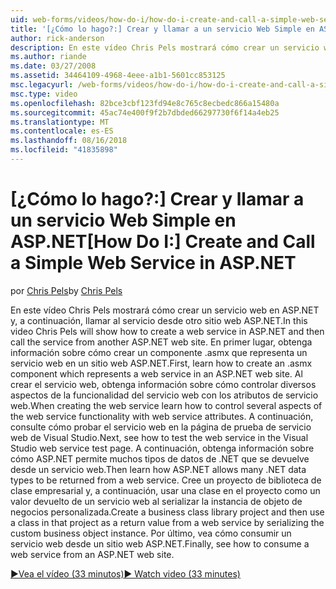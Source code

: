 ```yaml
---
uid: web-forms/videos/how-do-i/how-do-i-create-and-call-a-simple-web-service-in-aspnet
title: '[¿Cómo lo hago?:] Crear y llamar a un servicio Web Simple en ASP.NET | Microsoft Docs'
author: rick-anderson
description: En este vídeo Chris Pels mostrará cómo crear un servicio web en ASP.NET y, a continuación, llamar al servicio desde otro sitio web ASP.NET. En primer lugar, obtenga información sobre cómo crear...
ms.author: riande
ms.date: 03/27/2008
ms.assetid: 34464109-4968-4eee-a1b1-5601cc853125
msc.legacyurl: /web-forms/videos/how-do-i/how-do-i-create-and-call-a-simple-web-service-in-aspnet
msc.type: video
ms.openlocfilehash: 82bce3cbf123fd94e8c765c8ecbedc866a15480a
ms.sourcegitcommit: 45ac74e400f9f2b7dbded66297730f6f14a4eb25
ms.translationtype: MT
ms.contentlocale: es-ES
ms.lasthandoff: 08/16/2018
ms.locfileid: "41835898"
---
```

<a name="how-do-i-create-and-call-a-simple-web-service-in-aspnet"></a><span data-ttu-id="47f79-104">[¿Cómo lo hago?:] Crear y llamar a un servicio Web Simple en ASP.NET</span><span class="sxs-lookup"><span data-stu-id="47f79-104">[How Do I:] Create and Call a Simple Web Service in ASP.NET</span></span>
====================
<span data-ttu-id="47f79-105">por [Chris Pels](https://twitter.com/chrispels)</span><span class="sxs-lookup"><span data-stu-id="47f79-105">by [Chris Pels](https://twitter.com/chrispels)</span></span>

<span data-ttu-id="47f79-106">En este vídeo Chris Pels mostrará cómo crear un servicio web en ASP.NET y, a continuación, llamar al servicio desde otro sitio web ASP.NET.</span><span class="sxs-lookup"><span data-stu-id="47f79-106">In this video Chris Pels will show how to create a web service in ASP.NET and then call the service from another ASP.NET web site.</span></span> <span data-ttu-id="47f79-107">En primer lugar, obtenga información sobre cómo crear un componente .asmx que representa un servicio web en un sitio web ASP.NET.</span><span class="sxs-lookup"><span data-stu-id="47f79-107">First, learn how to create an .asmx component which represents a web service in an ASP.NET web site.</span></span> <span data-ttu-id="47f79-108">Al crear el servicio web, obtenga información sobre cómo controlar diversos aspectos de la funcionalidad del servicio web con los atributos de servicio web.</span><span class="sxs-lookup"><span data-stu-id="47f79-108">When creating the web service learn how to control several aspects of the web service functionality with web service attributes.</span></span> <span data-ttu-id="47f79-109">A continuación, consulte cómo probar el servicio web en la página de prueba de servicio web de Visual Studio.</span><span class="sxs-lookup"><span data-stu-id="47f79-109">Next, see how to test the web service in the Visual Studio web service test page.</span></span> <span data-ttu-id="47f79-110">A continuación, obtenga información sobre cómo ASP.NET permite muchos tipos de datos de .NET que se devuelve desde un servicio web.</span><span class="sxs-lookup"><span data-stu-id="47f79-110">Then learn how ASP.NET allows many .NET data types to be returned from a web service.</span></span> <span data-ttu-id="47f79-111">Cree un proyecto de biblioteca de clase empresarial y, a continuación, usar una clase en el proyecto como un valor devuelto de un servicio web al serializar la instancia de objeto de negocios personalizada.</span><span class="sxs-lookup"><span data-stu-id="47f79-111">Create a business class library project and then use a class in that project as a return value from a web service by serializing the custom business object instance.</span></span> <span data-ttu-id="47f79-112">Por último, vea cómo consumir un servicio web desde un sitio web ASP.NET.</span><span class="sxs-lookup"><span data-stu-id="47f79-112">Finally, see how to consume a web service from an ASP.NET web site.</span></span>

[<span data-ttu-id="47f79-113">&#9654;Vea el vídeo (33 minutos)</span><span class="sxs-lookup"><span data-stu-id="47f79-113">&#9654; Watch video (33 minutes)</span></span>](https://channel9.msdn.com/Blogs/ASP-NET-Site-Videos/how-do-i-create-and-call-a-simple-web-service-in-aspnet)
